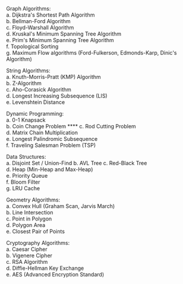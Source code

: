 Graph Algorithms:  
a. Dijkstra's Shortest Path Algorithm  
b. Bellman-Ford Algorithm  
c. Floyd-Warshall Algorithm  
d. Kruskal's Minimum Spanning Tree Algorithm  
e. Prim's Minimum Spanning Tree Algorithm  
f. Topological Sorting  
g. Maximum Flow algorithms (Ford-Fulkerson, Edmonds-Karp, Dinic's Algorithm)  

String Algorithms:  
a. Knuth-Morris-Pratt (KMP) Algorithm  
b. Z-Algorithm  
c. Aho-Corasick Algorithm  
d. Longest Increasing Subsequence (LIS)  
e. Levenshtein Distance

Dynamic Programming:  
a. 0-1 Knapsack  
b. Coin Change Problem  ****
c. Rod Cutting Problem  
d. Matrix Chain Multiplication  
e. Longest Palindromic Subsequence  
f. Traveling Salesman Problem (TSP)  

Data Structures:  
a. Disjoint Set / Union-Find 
b. AVL Tree
c. Red-Black Tree  
d. Heap (Min-Heap and Max-Heap)  
e. Priority Queue  
f. Bloom Filter  
g. LRU Cache  

Geometry Algorithms:  
a. Convex Hull (Graham Scan, Jarvis March)  
b. Line Intersection  
c. Point in Polygon  
d. Polygon Area  
e. Closest Pair of Points  

Cryptography Algorithms:  
a. Caesar Cipher  
b. Vigenere Cipher  
c. RSA Algorithm  
d. Diffie-Hellman Key Exchange  
e. AES (Advanced Encryption Standard)  